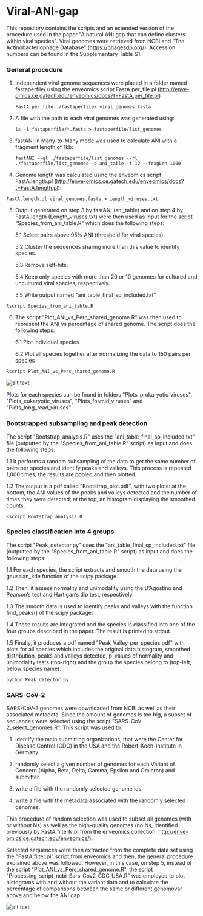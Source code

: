 # Viral-ANI-gap

This repository contains the scripts and an extended version of the procedure used in the paper "A natural ANI gap that can define clusters within viral species".
Viral genomes were retrieved from NCBI and “The Actinobacteriophage Database” (https://phagesdb.org/). Accession numbers can be found in the Supplementary Table S1.


### General procedure
1. Independent viral genome sequences were placed in a folder named fastaperfile/ using the enveomics script FastA.per_file.pl (http://enve-omics.ce.gatech.edu/enveomics/docs?t=FastA.per_file.pl)

     ```FastA.per_file ./fastaperfile/ viral_genomes.fasta```

2. A file with the path to each viral genomes was generated using:

     ```ls -1 fastaperfile/*.fasta > fastaperfile/list_genomes```

3. fastANI in Many-to-Many mode was used to calculate ANI with a fragment length of 1kb:

     ```fastANI --ql ./fastaperfile/list_genomes --rl ./fastaperfile/list_genomes -o ani_table -t 12 --fragLen 1000```

4. Genome length was calculated using the enveomics script FastA.length.pl (http://enve-omics.ce.gatech.edu/enveomics/docs?t=FastA.length.pl):

```FastA.length.pl viral_genomes.fasta > Length_viruses.txt```

5. Output generated on step 3 by fastANI (ani_table) and on step 4 by FastA.length (Length_viruses.txt) were then used as input for the script "Species_from_ani_table.R" which does the following steps:
   
   5.1 Select pairs above 95% ANI (threshold for viral species).
   
   5.2 Cluster the sequences sharing more than this value to identify species.
   
   5.3 Remove self-hits.

   5.4 Keep only species with more than 20 or 10 genomes for cultured and uncultured viral species, respectively.
   
   5.5 Write output named "ani_table_final_sp_included.txt"

```Rscript Species_from_ani_table.R```

6. The script "Plot_ANI_vs_Perc_shared_genome.R" was then used to represent the ANI vs percentage of shared genome. The script does the following steps:
   
   6.1 Plot individual species
   
   6.2 Plot all species together after normalizing the data to 150 pairs per species

```Rscript Plot_ANI_vs_Perc_shared_genome.R```
   
![alt text](https://github.com/baldeguer-riquelme/Viral-ANI-gap/blob/main/.figure/Figure1.png)



Plots for each species can be found in folders "Plots_prokaryotic_viruses", "Plots_eukaryotic_viruses", "Plots_fosmid_viruses" and "Plots_long_read_viruses"


### Bootstrapped subsampling and peak detection
The script "Bootstrap_analysis.R" uses the "ani_table_final_sp_included.txt" file (outputted by the "Species_from_ani_table.R" script) as input and does the following steps:

1.1 It performs a random subsampling of the data to get the same number of pairs per species and identify peaks and valleys. This process is repeated 1,000 times, the results are pooled and then plotted.
     
1.2 The output is a pdf called "Bootstrap_plot.pdf", with two plots: at the bottom, the ANI values of the peaks and valleys detected and the number of times they were detected; at the top, an histogram displaying the smoothed counts.

```Rscript Bootstrap_analysis.R```


### Species classification into 4 groups
The script "Peak_detector.py" uses the "ani_table_final_sp_included.txt" file (outputted by the "Species_from_ani_table.R" script) as input and does the following steps:

1.1 For each species, the script extracts and smooth the data using the gaussian_kde function of the scipy package.
     
1.2 Then, it assess normality and unimodality using the D’Agostino and Pearson’s test and Hartigan’s dip test, respectively.
     
1.3 The smooth data is used to identify peaks and valleys with the function find_peaks() of the scipy package.
     
1.4 These results are integrated and the species is classified into one of the four groups described in the paper. The result is printed to stdout.
     
1.5 Finally, it produces a pdf named "Peak_Valley_per_species.pdf" with plots for all species which includes the original data histogram, smoothed distribution, peaks and valleys detected, p-values of normality and unimodality tests (top-right) and the group the species belong to (top-left, below species name).

```python Peak_detector.py```

### SARS-CoV-2
SARS-CoV-2 genomes were downloaded from NCBI as well as their associated metadata. Since the amount of genomes is too big, a subset of sequences were selected using the script "SARS-CoV-2_select_genomes.R". This script was used to:

1. identify the main submitting organizations, that were the Center for Disease Control (CDC) in the USA and the Robert-Koch-Institute in Germany.
     
2. randomly select a given number of genomes for each Variant of Concern (Alpha, Beta, Delta, Gamma, Epsilon and Omicron) and submitter.
     
3. write a file with the randomly selected genome ids.
     
4. write a file with the metadata associated with the randomly selected genomes.

This procedure of random selection was used to subset all genomes (with or without Ns) as well as the high-quality genomes (no Ns, identified previously by FastA.filterN.pl from the enveomics collection: http://enve-omics.ce.gatech.edu/enveomics/).


Selected sequences were then extracted from the complete data set using the "FastA.filter.pl" script from enveomics and then, the general procedure explained above was followed. However, in this case, on step 5, instead of the script "Plot_ANI_vs_Perc_shared_genome.R", the script "Processing_script_ncbi_Sars-Cov2_CDC_USA.R" was employed to plot histograms with and without the variant data and to calculate the percentage of comparisons between the same or different genomovar above and below the ANI gap.

![alt text](https://github.com/baldeguer-riquelme/Viral-ANI-gap/blob/main/.figure/Histogram_Sars-CoV-2_variants.png)
